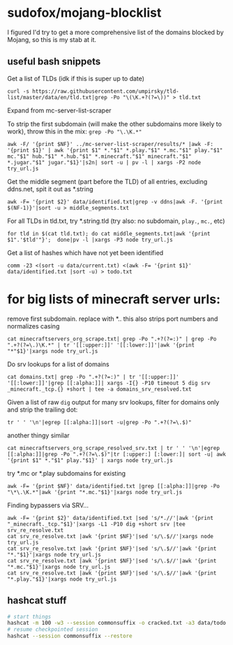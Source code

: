 # sudofox/mojang-blocklist

I figured I'd try to get a more comprehensive list of the domains blocked by Mojang, so this is my stab at it.

## useful bash snippets

Get a list of TLDs (idk if this is super up to date)

```
curl -s https://raw.githubusercontent.com/umpirsky/tld-list/master/data/en/tld.txt|grep -Po "\(\K.+?(?=\))" > tld.txt
```

Expand from mc-server-list-scraper

To strip the first subdomain (will make the other subdomains more likely to work), throw this in the mix: `grep -Po "\.\K.*"`

```
awk -F/ '{print $NF}' ../mc-server-list-scraper/results/* |awk -F: '{print $1}' | awk '{print $1" *."$1" *.play."$1" *.mc."$1" play."$1" mc."$1" hub."$1" *.hub."$1" *.minecraft."$1" minecraft."$1" *.jugar."$1" jugar."$1}'|s2n| sort -u | pv -l | xargs -P2 node try_url.js
```


Get the middle segment (part before the TLD) of all entries, excluding ddns.net, spit it out as *.string

```
awk -F= '{print $2}' data/identified.txt|grep -v ddns|awk -F. '{print $(NF-1)}'|sort -u > middle_segments.txt
```

For all TLDs in tld.txt, try *.string.tld (try also: no subdomain, `play.`, `mc.`, etc)

```
for tld in $(cat tld.txt); do cat middle_segments.txt|awk '{print $1".'$tld'"}';  done|pv -l |xargs -P3 node try_url.js
```

Get a list of hashes which have not yet been identified

```
comm -23 <(sort -u data/current.txt) <(awk -F= '{print $1}' data/identified.txt |sort -u) > todo.txt
```

# for big lists of minecraft server urls:

remove first subdomain. replace with *.<domain>. this also strips port numbers and normalizes casing

```
cat minecraftservers_org_scrape.txt| grep -Po ".+?(?=:)" | grep -Po ".+?(?=\.)\K.*" | tr '[[:upper:]]' '[[:lower:]]'|awk '{print "*"$1}'|xargs node try_url.js
```

Do srv lookups for a list of domains

```
cat domains.txt| grep -Po ".+?(?=:)" | tr '[[:upper:]]' '[[:lower:]]'|grep [[:alpha:]]| xargs -I{} -P10 timeout 5 dig srv _minecraft._tcp.{} +short | tee -a domains_srv_resolved.txt 
```

Given a list of raw `dig` output for many srv lookups, filter for domains only and strip the trailing dot:

```
tr ' ' '\n'|egrep [[:alpha:]]|sort -u|grep -Po ".+?(?=\.$)"
```

another thingy similar

```
cat minecraftservers_org_scrape_resolved_srv.txt | tr ' ' '\n'|egrep [[:alpha:]]|grep -Po ".+?(?=\.$)"|tr [:upper:] [:lower:]| sort -u| awk '{print $1" *."$1" play."$1}' | xargs node try_url.js
```

try *.mc or *.play subdomains for existing

```
awk -F= '{print $NF}' data/identified.txt |grep [[:alpha:]]|grep -Po "\*\.\K.*"|awk '{print "*.mc."$1}'|xargs node try_url.js
```

Finding bypassers via SRV...


```
awk -F= '{print $2}' data/identified.txt |sed 's/*.//'|awk '{print "_minecraft._tcp."$1}'|xargs -L1 -P10 dig +short srv |tee srv_re_resolve.txt
cat srv_re_resolve.txt |awk '{print $NF}'|sed 's/\.$//'|xargs node try_url.js
cat srv_re_resolve.txt |awk '{print $NF}'|sed 's/\.$//'|awk '{print "*."$1}'|xargs node try_url.js
cat srv_re_resolve.txt |awk '{print $NF}'|sed 's/\.$//'|awk '{print "*.mc."$1}'|xargs node try_url.js
cat srv_re_resolve.txt |awk '{print $NF}'|sed 's/\.$//'|awk '{print "*.play."$1}'|xargs node try_url.js
```

## hashcat stuff

```sh
# start things
hashcat -m 100 -w3 --session commonsuffix -o cracked.txt -a3 data/todo.txt commonsuffix.hcmask 
# resume checkpointed session
hashcat --session commonsuffix --restore
```


